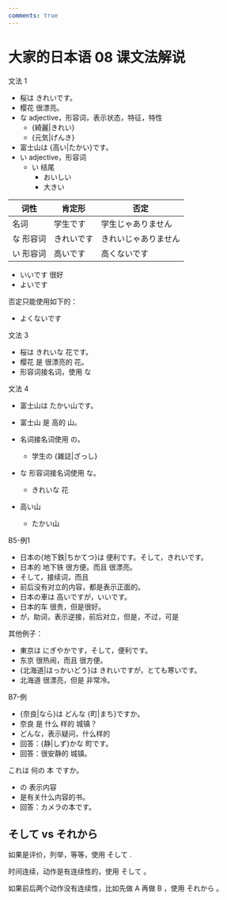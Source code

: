 ```yaml
---
comments: true
---
```


# 大家的日本语 08 课文法解说

文法 1

- 桜は きれいです。
- 樱花 很漂亮。
- な adjective，形容词，表示状态，特征，特性
  - {綺麗|きれい}
  - {元気|げんき}
- 富士山は {高い|たかい}です。
- い adjective，形容词
  - い 结尾
    - おいしい
    - 大きい

| 词性    | 肯定形   | 否定         |
|-------|-------|------------|
| 名词    | 学生です  | 学生じゃありません  |
| な 形容词 | きれいです | きれいじゃありません |
| い 形容词 | 高いです  | 高くないです     |

- いいです  很好
- よいです

否定只能使用如下的：

- よくないです

文法 3

- 桜は きれいな 花です。
- 樱花 是 很漂亮的 花。
- 形容词接名词，使用 な

文法 4

- 富士山は たかい山です。
- 富士山 是 高的 山。


- 名词接名词使用 の。
  - 学生の {雑誌|ざっし}
- な 形容词接名词使用 な。
  - きれいな 花
- 高い山
  - たかい山


B5-例1

- 日本の{地下鉄|ちかてつ}は  便利です。そして，きれいです。
- 日本的 地下铁 很方便。而且 很漂亮。
- そして，接续词，而且
- 前后没有对立的内容，都是表示正面的。
- 日本の車は 高いですが，いいです。
- 日本的车 很贵，但是很好。
- が，助词，表示逆接，前后对立，但是，不过，可是

其他例子：

- 東京は にぎやかです，そして，便利です。
- 东京 很热闹，而且 很方便。
- {北海道|ほっかいどう}は きれいですが，とても寒いです。
- 北海道 很漂亮，但是 非常冷。

B7-例

- {奈良|なら}は どんな {町|まち}ですか。
- 奈良 是 什么 样的 城镇？
- どんな，表示疑问，什么样的
- 回答：{静|しず}かな 町です。
- 回答：很安静的 城镇。

これは 何の 本 ですか。

- の 表示内容
- 是有关什么内容的书。
- 回答：カメラの本です。

## そして vs それから

如果是评价，列举，等等，使用 そして .

时间连续，动作是有连续性的，使用 そして 。

如果前后两个动作没有连续性，比如先做 A 再做 B ，使用 それから 。
